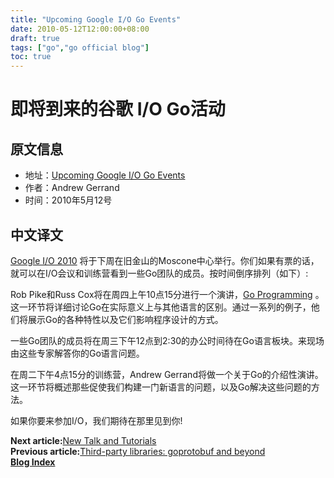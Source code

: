 ```yaml
---
title: "Upcoming Google I/O Go Events"
date: 2010-05-12T12:00:00+08:00
draft: true
tags: ["go","go official blog"]
toc: true
---
```


# 即将到来的谷歌 I/O Go活动

## 原文信息

* 地址：[Upcoming Google I/O Go Events](https://go.dev/blog/io2010-preview)
* 作者：Andrew Gerrand
* 时间：2010年5月12号

## 中文译文

[Google I/O 2010](https://googleblog.blogspot.com/2010/01/google-io-2010-now-open-for.html)
将于下周在旧金山的Moscone中心举行。你们如果有票的话，就可以在I/O会议和训练营看到一些Go团队的成员。按时间倒序排列（如下）:

Rob Pike和Russ Cox将在周四上午10点15分进行一个演讲，[Go Programming](https://www.youtube.com/watch?v=jgVhBThJdXc)
。这一环节将详细讨论Go在实际意义上与其他语言的区别。通过一系列的例子，他们将展示Go的各种特性以及它们影响程序设计的方式。

一些Go团队的成员将在周三下午12点到2:30的办公时间待在Go语言板块。来现场由这些专家解答你的Go语言问题。

在周二下午4点15分的训练营，Andrew Gerrand将做一个关于Go的介绍性演讲。这一环节将概述那些促使我们构建一门新语言的问题，以及Go解决这些问题的方法。

如果你要来参加I/O，我们期待在那里见到你!

**Next article:**[New Talk and Tutorials](https://huija.github.io/go-io2010-faq/)\
**Previous article:**[Third-party libraries: goprotobuf and beyond](https://huija.github.io/go-new-talk-and-tutorials/)\
**[Blog Index](https://huija.github.io/tags/go-official-blog/)**
